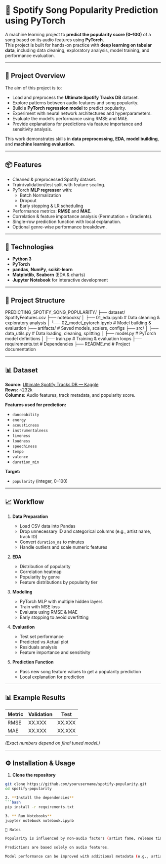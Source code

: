 # 🎵 Spotify Song Popularity Prediction using PyTorch

A machine learning project to **predict the popularity score (0–100)** of a song based on its audio features using **PyTorch**.  
This project is built for hands-on practice with **deep learning on tabular data**, including data cleaning, exploratory analysis, model training, and performance evaluation.

---

## 🚀 Project Overview

The aim of this project is to:

- Load and preprocess the **Ultimate Spotify Tracks DB** dataset.
- Explore patterns between audio features and song popularity.
- Build a **PyTorch regression model** to predict popularity.
- Experiment with neural network architectures and hyperparameters.
- Evaluate the model’s performance using RMSE and MAE.
- Provide explanations for predictions via feature importance and sensitivity analysis.

This work demonstrates skills in **data preprocessing**, **EDA**, **model building**, and **machine learning evaluation**.

---

## 📦 Features

- Cleaned & preprocessed Spotify dataset.
- Train/validation/test split with feature scaling.
- PyTorch **MLP regressor** with:
  - Batch Normalization
  - Dropout
  - Early stopping & LR scheduling
- Performance metrics: **RMSE** and **MAE**.
- Correlation & feature importance analysis (Permutation + Gradients).
- Single-row prediction function with local explanation.
- Optional genre-wise performance breakdown.

---

## 🧠 Technologies

- **Python 3**
- **PyTorch**
- **pandas**, **NumPy**, **scikit-learn**
- **Matplotlib**, **Seaborn** (EDA & charts)
- **Jupyter Notebook** for interactive development

---

## 📂 Project Structure

PREDICTING_SPOTIFY_SONG_POPULARITY/
├── dataset/ SpotifyFeatures.csv
├── notebooks/
│ ├── 01_eda.ipynb # Data cleaning & exploratory analysis
│ └── 02_model_pytorch.ipynb # Model building & evaluation
├── artifacts/ # Saved models, scalers, configs
├── src/
│ ├── data_utils.py # Data loading, cleaning, splitting
│ ├── model.py # PyTorch model definitions
│ ├── train.py # Training & evaluation loops
├── requirements.txt # Dependencies
├── README.md # Project documentation

---

## 📊 Dataset

**Source:** [Ultimate Spotify Tracks DB — Kaggle](https://www.kaggle.com/datasets/zaheenhamidani/ultimate-spotify-tracks-db)  
**Rows:** ~232k  
**Columns:** Audio features, track metadata, and popularity score.

**Features used for prediction:**

- `danceability`
- `energy`
- `acousticness`
- `instrumentalness`
- `liveness`
- `loudness`
- `speechiness`
- `tempo`
- `valence`
- `duration_min`

**Target:**

- `popularity` (integer, 0–100)

---

## 📈 Workflow

1. **Data Preparation**

   - Load CSV data into Pandas
   - Drop unnecessary ID and categorical columns (e.g., artist name, track ID)
   - Convert `duration_ms` to minutes
   - Handle outliers and scale numeric features

2. **EDA**

   - Distribution of popularity
   - Correlation heatmap
   - Popularity by genre
   - Feature distributions by popularity tier

3. **Modeling**

   - PyTorch MLP with multiple hidden layers
   - Train with MSE loss
   - Evaluate using RMSE & MAE
   - Early stopping to avoid overfitting

4. **Evaluation**

   - Test set performance
   - Predicted vs Actual plot
   - Residuals analysis
   - Feature importance and sensitivity

5. **Prediction Function**
   - Pass new song feature values to get a popularity prediction
   - Local explanation for prediction

---

## 📊 Example Results

| Metric | Validation | Test   |
| ------ | ---------- | ------ |
| RMSE   | XX.XXX     | XX.XXX |
| MAE    | XX.XXX     | XX.XXX |

_(Exact numbers depend on final tuned model.)_

---

## ⚙️ Installation & Usage

1. **Clone the repository**

````bash
git clone https://github.com/yourusername/spotify-popularity.git
cd spotify-popularity

2. **Install the dependencies**
```bash
pip install -r requirements.txt

3. ** Run Notebooks**
jupyter notebook notebook.ipynb

📝 Notes

Popularity is influenced by non-audio factors (artist fame, release timing).

Predictions are based solely on audio features.

Model performance can be improved with additional metadata (e.g., artist popularity, playlist count).




````
